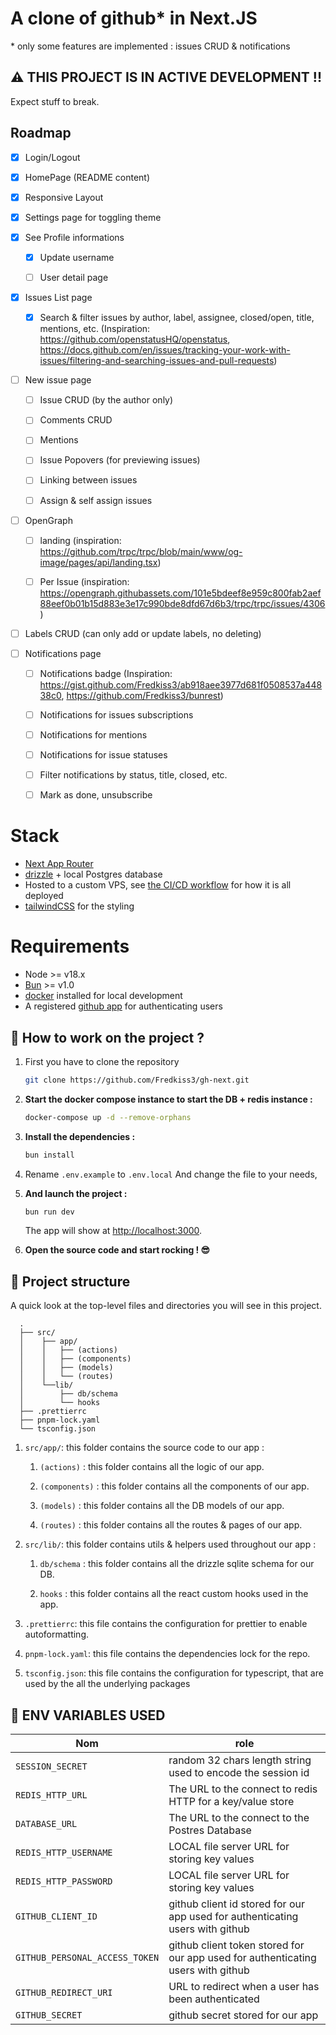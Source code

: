 # A clone of github\* in Next.JS

\* only some features are implemented : issues CRUD & notifications

## ⚠️ THIS PROJECT IS IN ACTIVE DEVELOPMENT !!

Expect stuff to break.

## Roadmap

- [x] Login/Logout

- [x] HomePage (README content)

- [x] Responsive Layout

- [x] Settings page for toggling theme

- [x] See Profile informations

  - [x] Update username

  - [ ] User detail page

- [x] Issues List page

  - [x] Search & filter issues by author, label, assignee, closed/open, title, mentions, etc. (Inspiration: https://github.com/openstatusHQ/openstatus, https://docs.github.com/en/issues/tracking-your-work-with-issues/filtering-and-searching-issues-and-pull-requests)

- [ ] New issue page

  - [ ] Issue CRUD (by the author only)

  - [ ] Comments CRUD

  - [ ] Mentions

  - [ ] Issue Popovers (for previewing issues)

  - [ ] Linking between issues

  - [ ] Assign & self assign issues

- [ ] OpenGraph

  - [ ] landing (inspiration: https://github.com/trpc/trpc/blob/main/www/og-image/pages/api/landing.tsx)

  - [ ] Per Issue (inspiration: https://opengraph.githubassets.com/101e5bdeef8e959c800fab2aef88eef0b01b15d883e3e17c990bde8dfd67d6b3/trpc/trpc/issues/4306)

- [ ] Labels CRUD (can only add or update labels, no deleting)

- [ ] Notifications page

  - [ ] Notifications badge (Inspiration: https://gist.github.com/Fredkiss3/ab918aee3977d681f0508537a44838c0, https://github.com/Fredkiss3/bunrest)

  - [ ] Notifications for issues subscriptions

  - [ ] Notifications for mentions

  - [ ] Notifications for issue statuses

  - [ ] Filter notifications by status, title, closed, etc.

  - [ ] Mark as done, unsubscribe

# Stack

- [Next App Router](https://nextjs.org/docs/app)
- [drizzle](https://orm.drizzle.team/) + local Postgres database
- Hosted to a custom VPS, see [the CI/CD workflow](./.github/workflows/deploy-to-vps.yaml) for how it is all deployed
- [tailwindCSS](https://tailwindcss.com/) for the styling

# Requirements

- Node &gt;= v18.x
- [Bun](https://bun.sh/docs/installation) &gt;= v1.0
- [docker](https://docs.docker.com/engine/install/) installed for local development
- A registered [github app](https://docs.github.com/en/apps/creating-github-apps/registering-a-github-app/registering-a-github-app) for authenticating users

## 🚀 How to work on the project ?

1. First you have to clone the repository

   ```bash
   git clone https://github.com/Fredkiss3/gh-next.git
   ```

2. **Start the docker compose instance to start the DB + redis instance :**

   ```bash
   docker-compose up -d --remove-orphans
   ```

3. **Install the dependencies :**

   ```bash
   bun install
   ```

4. Rename `.env.example` to `.env.local` And change the file to your needs,

5. **And launch the project :**

   ```bash
   bun run dev
   ```

   The app will show at <http://localhost:3000>.

6. **Open the source code and start rocking ! 😎**

## 🧐 Project structure

A quick look at the top-level files and directories you will see in this project.

```
  .
  ├── src/
  │    ├── app/
  │    │   ├── (actions)
  │    │   ├── (components)
  │    │   ├── (models)
  │    │   └── (routes)
  │    └──lib/
  │        ├── db/schema
  │        └── hooks
  ├── .prettierrc
  ├── pnpm-lock.yaml
  └── tsconfig.json
```

1. `src/app/`: this folder contains the source code to our app :

   1. `(actions)` : this folder contains all the logic of our app.

   2. `(components)` : this folder contains all the components of our app.

   3. `(models)` : this folder contains all the DB models of our app.

   4. `(routes)` : this folder contains all the routes & pages of our app.

2. `src/lib/`: this folder contains utils & helpers used throughout our app :

   1. `db/schema` : this folder contains all the drizzle sqlite schema for our DB.

   2. `hooks` : this folder contains all the react custom hooks used in the app.

3. `.prettierrc`: this file contains the configuration for prettier to enable autoformatting.

4. `pnpm-lock.yaml`: this file contains the dependencies lock for the repo.

5. `tsconfig.json`: this file contains the configuration for typescript, that are used by the all the underlying packages

## 🍳 ENV VARIABLES USED

| Nom                            | role                                                                             |
| ------------------------------ | -------------------------------------------------------------------------------- |
| `SESSION_SECRET`               | random 32 chars length string used to encode the session id                      |
| `REDIS_HTTP_URL`               | The URL to the connect to redis HTTP for a key/value store                       |
| `DATABASE_URL`                 | The URL to the connect to the Postres Database                                   |
| `REDIS_HTTP_USERNAME`          | LOCAL file server URL for storing key values                                     |
| `REDIS_HTTP_PASSWORD`          | LOCAL file server URL for storing key values                                     |
| `GITHUB_CLIENT_ID`             | github client id stored for our app used for authenticating users with github    |
| `GITHUB_PERSONAL_ACCESS_TOKEN` | github client token stored for our app used for authenticating users with github |
| `GITHUB_REDIRECT_URI`          | URL to redirect when a user has been authenticated                               |
| `GITHUB_SECRET`                | github secret stored for our app                                                 |
